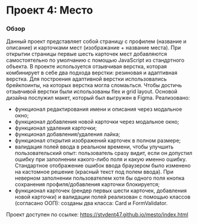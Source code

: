# Проект 4: Место

### Обзор
Данный проект представляет собой страницу с профилем (название и описание) и карточками мест (изображание + название места). При открытии страницы первые шесть карточек мест добавляются самостоятельно по умолчанию с помощью JavaScript из стандртного объекта. В проекте используется отзывчивая верстка, которая комбинирует в себе два подхода верстки: резиновая и адаптивная верстка. Для построения адаптивной верстки использовались брейкпоинты, на которых верстка могла сломаьться. Чтобы достичь отзывчивой верстки были использованы flex и grid layout. Основой дизайна послужил макет, который был выгружен в Figma.
Реализовано:
- функционал редактирования имени и описания через модальное окно;
- функционал добавления новой карточки через модальное окно;
- функционал удаления карточки;
- функционал добавления/удаления лайка;
- функционал открытия изображений карточек в полном размере;
- валидация полей ввода в реальном времени, чтобы улучшить пользовательский опыт: пользователь сразу видит, если он допустил ошибку при заполнении какого-либо поля и какую именно ошибку. Стандартное отображение ошибок ввода браузером было изменено на кастомное решение (красный текст под полем ввода). При неверном заполнении пользователем хотя бы одного поля кнопка сохранения профиля/добавления карточки блокируется;
- функционал карточек (рендер первых шести карточек, добавления новой карточки) и валидации полей реализован с помощью классов (согласано ООП): созданы два класса: Card и FormValidator.

Проект доступен по ссылке: https://stvdent47.github.io/mesto/index.html